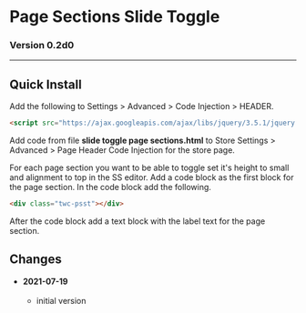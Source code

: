 # Page Sections Slide Toggle

### Version 0.2d0

---

## Quick Install

Add the following to Settings > Advanced > Code Injection > HEADER.

```html
<script src="https://ajax.googleapis.com/ajax/libs/jquery/3.5.1/jquery.min.js"></script>
```

Add code from file **slide toggle page sections.html** to Store Settings >
Advanced > Page Header Code Injection for the store page.

For each page section you want to be able to toggle set it's height to small and
alignment to top in the SS editor. Add a code block as the first block for the
page section. In the code block add the following.

```html
<div class="twc-psst"></div>
```

After the code block add a text block with the label text for the page section.

## Changes

<!-- * **2021-07-01**
<br><br>
  * added code to change read more link
  * use twcsl
  * bumped version to 0.1d2
  <br><br -->
* **2021-07-19**
<br><br>
  * initial version
